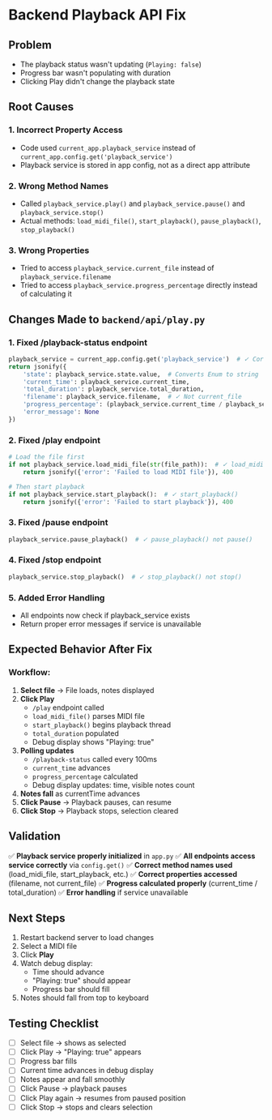 # Backend Playback API Fix

## Problem
- The playback status wasn't updating (`Playing: false`)
- Progress bar wasn't populating with duration
- Clicking Play didn't change the playback state

## Root Causes

### 1. **Incorrect Property Access**
- Code used `current_app.playback_service` instead of `current_app.config.get('playback_service')`
- Playback service is stored in app config, not as a direct app attribute

### 2. **Wrong Method Names**
- Called `playback_service.play()` and `playback_service.pause()` and `playback_service.stop()`
- Actual methods: `load_midi_file()`, `start_playback()`, `pause_playback()`, `stop_playback()`

### 3. **Wrong Properties**
- Tried to access `playback_service.current_file` instead of `playback_service.filename`
- Tried to access `playback_service.progress_percentage` directly instead of calculating it

## Changes Made to `backend/api/play.py`

### 1. **Fixed /playback-status endpoint**
```python
playback_service = current_app.config.get('playback_service')  # ✓ Correct access
return jsonify({
    'state': playback_service.state.value,  # Converts Enum to string
    'current_time': playback_service.current_time,
    'total_duration': playback_service.total_duration,
    'filename': playback_service.filename,  # ✓ Not current_file
    'progress_percentage': (playback_service.current_time / playback_service.total_duration * 100) if playback_service.total_duration > 0 else 0,  # ✓ Calculate from time
    'error_message': None
})
```

### 2. **Fixed /play endpoint**
```python
# Load the file first
if not playback_service.load_midi_file(str(file_path)):  # ✓ load_midi_file()
    return jsonify({'error': 'Failed to load MIDI file'}), 400

# Then start playback
if not playback_service.start_playback():  # ✓ start_playback()
    return jsonify({'error': 'Failed to start playback'}), 400
```

### 3. **Fixed /pause endpoint**
```python
playback_service.pause_playback()  # ✓ pause_playback() not pause()
```

### 4. **Fixed /stop endpoint**
```python
playback_service.stop_playback()  # ✓ stop_playback() not stop()
```

### 5. **Added Error Handling**
- All endpoints now check if playback_service exists
- Return proper error messages if service is unavailable

## Expected Behavior After Fix

### Workflow:
1. **Select file** → File loads, notes displayed
2. **Click Play**
   - `/play` endpoint called
   - `load_midi_file()` parses MIDI file
   - `start_playback()` begins playback thread
   - `total_duration` populated
   - Debug display shows "Playing: true"
3. **Polling updates**
   - `/playback-status` called every 100ms
   - `current_time` advances
   - `progress_percentage` calculated
   - Debug display updates: time, visible notes count
4. **Notes fall** as currentTime advances
5. **Click Pause** → Playback pauses, can resume
6. **Click Stop** → Playback stops, selection cleared

## Validation

✅ **Playback service properly initialized** in `app.py`
✅ **All endpoints access service correctly** via `config.get()`
✅ **Correct method names used** (load_midi_file, start_playback, etc.)
✅ **Correct properties accessed** (filename, not current_file)
✅ **Progress calculated properly** (current_time / total_duration)
✅ **Error handling** if service unavailable

## Next Steps

1. Restart backend server to load changes
2. Select a MIDI file
3. Click **Play**
4. Watch debug display:
   - Time should advance
   - "Playing: true" should appear
   - Progress bar should fill
5. Notes should fall from top to keyboard

## Testing Checklist

- [ ] Select file → shows as selected
- [ ] Click Play → "Playing: true" appears
- [ ] Progress bar fills
- [ ] Current time advances in debug display
- [ ] Notes appear and fall smoothly
- [ ] Click Pause → playback pauses
- [ ] Click Play again → resumes from paused position
- [ ] Click Stop → stops and clears selection
